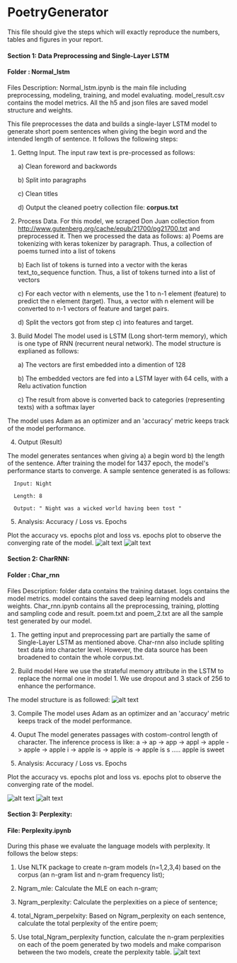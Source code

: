 # PoetryGenerator

This file should give the steps which will exactly reproduce the numbers, tables and figures in your report.

#### Section 1: Data Preprocessing and Single-Layer LSTM
#### Folder : Normal_lstm

Files Description:
Normal_lstm.ipynb is the main file including preprocessing, modeling, training, and model evaluating.
model_result.csv contains the model metrics.
All the h5 and json files are saved model structure and weights.


This file preprocesses the data and builds a single-layer LSTM model to generate short poem sentences when giving the begin word and the intended length of sentence. It follows the following steps: 


1. Gettng Input. The input raw text is pre-processed as follows:

    a) Clean foreword and backwords

    b) Split into paragraphs

    c) Clean titles
    
    d) Output the cleaned poetry collection file: **corpus.txt**

2. Process Data.  For this model, we scraped Don Juan collection from http://www.gutenberg.org/cache/epub/21700/pg21700.txt and preprocessed it. Then we processed the data as follows:
    a) Poems are tokenizing with keras tokenizer by paragraph. Thus, a collection of poems turned into a list of tokens

    b) Each list of tokens is turned into a vector with the keras text_to_sequence function. Thus, a list of tokens turned into a list of vectors
  
    c) For each vector with n elements, use the 1 to n-1 element (feature) to predict the n element (target). Thus, a vector with n element will be converted to n-1 vectors of feature and target pairs. 
  
    d) Split the vectors got from step c) into features and target.
  
  
3. Build Model 
The model used is LSTM (Long short-term memory), which is one type of RNN (recurrent neural network). The model structure is explianed as follows:

    a) The vectors are first embedded into a dimention of 128 

    b) The embedded vectors are fed into a LSTM layer with 64 cells, with a Relu activation function

    c) The result from above is converted back to categories (representing texts) with a softmax layer 
  
The model uses Adam as an optimizer and an 'accuracy' metric keeps track of the model performance. 


4. Output (Result)

The model generates sentances when giving a) a begin word b) the length of the sentence. After training the model for 1437 epoch, the model's performance starts to converge. A sample sentence generated is as follows:

      Input: Night

      Length: 8 

      Output: " Night was a wicked world having been tost " 


5. Analysis: Accuracy / Loss vs. Epochs

Plot the accuracy vs. epochs plot and loss vs. epochs plot to observe the converging rate of the model.
![alt text](https://github.com/sayayangnu/PoetryGenerator/blob/master/img/accuracy1.jpeg "SingleLSTM Accuracy vs. Epochs")
![alt text](https://github.com/sayayangnu/PoetryGenerator/blob/master/img/loss1.jpeg "SingleLSTM Loss vs. Epochs")

#### Section 2: CharRNN:
#### Folder : Char_rnn 

Files Description:
folder data contains the training dataset.
logs contains the model metrics.
model contains the saved deep learning models and weights.
Char_rnn.ipynb contains all the preprocessing, training, plotting and sampling code and result.
poem.txt and poem_2.txt are all the sample test generated by our model.

1. The getting input and preprocessing part are partially the same of Single-Layer LSTM as mentioned above. Char-rnn also include spliting text data into character level. However, the data source has been broadened to contain the whole corpus.txt.

2. Build model
 Here we use the strateful memory attribute in the LSTM to replace the normal one in model 1. We use dropout and 3 stack of 256 to enhance the performance.
 
 The model structure is as followed:
![alt text](https://github.com/sayayangnu/PoetryGenerator/blob/master/img/CharRNN.jpeg "Model Structure")

3. Compile
The model uses Adam as an optimizer and an 'accuracy' metric keeps track of the model performance. 

4. Ouput
The model generates passages with costom-control length of character. 
The inference process is like:
a -> ap -> app -> appl -> apple -> apple  -> apple i -> apple is -> apple is  -> apple is s ..... apple is sweet

5. Analysis: Accuracy / Loss vs. Epochs

Plot the accuracy vs. epochs plot and loss vs. epochs plot to observe the converging rate of the model.

![alt text](https://github.com/sayayangnu/PoetryGenerator/blob/master/img/accuracy2.jpeg "CharRNN Accuracy vs. Epochs")
![alt text](https://github.com/sayayangnu/PoetryGenerator/blob/master/img/loss2.jpeg "CharRNN Loss vs. Epochs")



#### Section 3: Perplexity: 
#### File: Perplexity.ipynb
During this phase we evaluate the language models with perplexity. It follows the below steps:

1. Use NLTK package to create n-gram models (n=1,2,3,4) based on the corpus (an n-gram list and n-gram frequency list); 

2. Ngram_mle: Calculate the MLE on each n-gram; 

3. Ngram_perplexity: Calculate the perplexities on a piece of sentence;

4. total_Ngram_perpelxity: Based on Ngram_perplexity on each sentence, calculate the total perplexity of the entire poem;

5. Use total_Ngram_perplexity function, calculate the n-gram perplexities on each of the poem generated by two models and make comparison between the two models, create the perplexity table.
![alt text](https://github.com/sayayangnu/PoetryGenerator/blob/master/img/perplexity_table.PNG "Perplexity Table")


